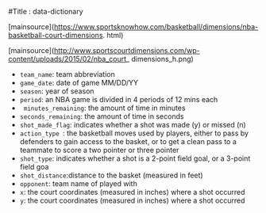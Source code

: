 #Title : data-dictionary

[mainsource](https://www.sportsknowhow.com/basketball/dimensions/nba-basketball-court-dimensions. html)

[mainsource](http://www.sportscourtdimensions.com/wp-content/uploads/2015/02/nba_court_ dimensions_h.png)

- `team_name`: team abbreviation
- `game_date`: date of game MM/DD/YY
- `season`: year of season
- `period`: an NBA game is divided in 4 periods of 12 mins each
- ` minutes_remaining`:  the amount of time in minutes 
- `seconds_remaining`: the amount of time in seconds
- `shot_made_flag`: indicates whether a shot was made (y) or missed (n)
- `action_type `: the basketball moves used by players, either to pass by defenders to gain access to the basket, or to get a clean pass to a teammate to score a two pointer or three pointer
- `shot_type`:  indicates whether a shot is a 2-point field goal, or a 3-point field goa
- `shot_distance`:distance to the basket (measured in feet)
- `opponent`: team name of played with
- `x`: the court coordinates (measured in inches) where a shot occurred
- `y`: the court coordinates (measured in inches) where a shot occurred

